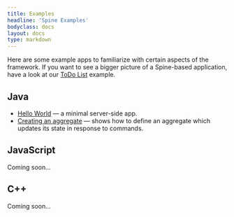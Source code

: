 ```yaml
---
title: Examples
headline: 'Spine Examples'
bodyclass: docs
layout: docs
type: markdown
---
```

<p>Here are some example apps to familiarize with certain aspects of the framework.
If&nbsp;you&nbsp;want&nbsp;to see a bigger picture of a Spine-based application, have a look at our
<a target="_blank" href="https://github.com/SpineEventEngine/todo-list">ToDo List</a> example.</p>

## Java
<ul>
    <li><a target="_blank" href="https://github.com/SpineEventEngine/examples-java/tree/master/hello-world">Hello World</a> — a minimal server-side app.</li>
    <li><a target="_blank" href="https://github.com/SpineEventEngine/examples-java/tree/master/server-examples/src/main/java/io/spine/examples/aggregate">Creating an aggregate</a> — shows how to define an aggregate which updates its state in response to commands.</li>
</ul>

## JavaScript

<p class="coming-soon">Coming soon...</p>

## C++

<p class="coming-soon">Coming soon...</p>

